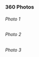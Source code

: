 ### 360 Photos
###### Photo 1
<script src="//360.vizor.io/scripts/embed.js" data-vizorurl="https://360.vizor.io/embed/v/pbjd" ></script>
###### Photo 2
<script src="//360.vizor.io/scripts/embed.js" data-vizorurl="https://360.vizor.io/embed/v/k4lp" ></script>
###### Photo 3
<script src="//360.vizor.io/scripts/embed.js" data-vizorurl="https://360.vizor.io/embed/v/pwjd" ></script>
